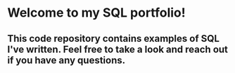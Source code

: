 

# Welcome to my SQL portfolio! 
## This code repository contains examples of SQL I've written. Feel free to take a look and reach out if you have any questions.
